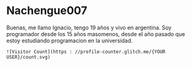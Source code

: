 # Nachengue007

Buenas, me llamo Ignacio, tengo 19 años y vivo en argentina. Soy programador desde los 15 años masomenos, desde el año pasado que estoy estudiando programacion en la universidad.

```
![Visitor Count](https : //profile-counter.glitch.me/{YOUR USER}/count.svg)
```
